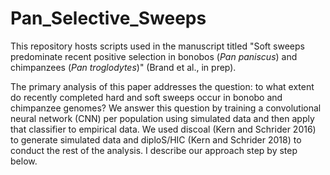 # Pan_Selective_Sweeps
This repository hosts scripts used in the manuscript titled "Soft sweeps predominate recent positive selection in bonobos (<i>Pan paniscus</i>) and chimpanzees (<i>Pan troglodytes</i>)" (Brand et al., in prep). 

The primary analysis of this paper addresses the question: to what extent do recently completed hard and soft sweeps occur in bonobo and chimpanzee genomes? We answer this question by training a convolutional neural network (CNN) per population using simulated data and then apply that classifier to empirical data. We used discoal (Kern and Schrider 2016) to generate simulated data and diploS/HIC (Kern and Schrider 2018) to conduct the rest of the analysis. I describe our approach step by step below. 

